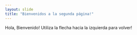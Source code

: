 ```yaml
---
layout: slide
title: "Bienvenidos a la segunda página!"
---
```

Hola, Bienvenido!
Utiliza la flecha hacia la izquierda para volver!